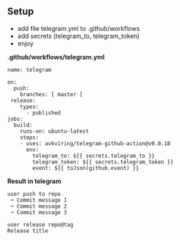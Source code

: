 ## Setup

- add file telegram.yml to .github/workflows
- add secrets (telegram_to, telegram_token)
- enjoy

**.github/workflows/telegram.yml**
```
name: telegram

on:
  push:
    branches: [ master ]  
 release:    
    types:
      - published    
jobs:
  build:    
    runs-on: ubuntu-latest    
    steps:        
    - uses: avkviring/telegram-github-action@v0.0.18
      env:
        telegram_to: ${{ secrets.telegram_to }}  
        telegram_token: ${{ secrets.telegram_token }}
        event: ${{ toJson(github.event) }}
```

**Result in telegram**
```
user push to repo
 ➞ Commit message 1
 ➞ Commit message 2
 ➞ Commit message 3
``` 

```
user release repo@tag
Release title
```
